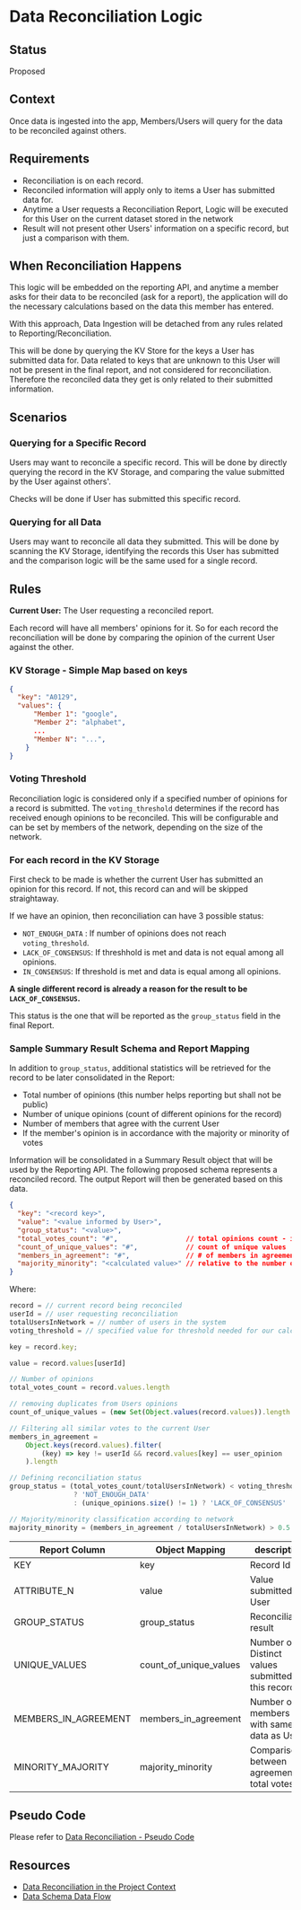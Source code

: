 # Data Reconciliation Logic

## Status

Proposed

## Context

Once data is ingested into the app, Members/Users will query for the data to be reconciled against others.


## Requirements
- Reconciliation is on each record.
- Reconciled information will apply only to items a User has submitted data for.
- Anytime a User requests a Reconciliation Report, Logic will be executed for this User on the current dataset stored in the network
- Result will not present other Users' information on a specific record, but just a comparison with them.

## When Reconciliation Happens

This logic will be embedded on the reporting API, and anytime a member asks for their data to be reconciled (ask for a report), the application will do the necessary calculations based on the data this member has entered.

With this approach, Data Ingestion will be detached from any rules related to Reporting/Reconciliation.

This will be done by querying the KV Store for the keys a User has submitted data for. Data related to keys that are unknown to this User will not be present in the final report, and not considered for reconciliation. Therefore the reconciled data they get is only related to their submitted information.

## Scenarios

### Querying for a Specific Record
Users may want to reconcile a specific record. This will be done by directly querying the record in the KV Storage, and comparing the value submitted by the User against others'.

Checks will be done if User has submitted this specific record.

### Querying for all Data
Users may want to reconcile all data they submitted. This will be done by scanning the KV Storage, identifying the records this User has submitted and the comparison logic will be the same used for a single record.

## Rules
**Current User:** The User requesting a reconciled report.

Each record will have all members' opinions for it. So for each record the reconciliation will be done by comparing the opinion of the current User against the other.

### KV Storage - Simple Map based on keys

```json
{
  "key": "A0129",
  "values": {
      "Member 1": "google",
      "Member 2": "alphabet",
      ...
      "Member N": "...",
    }
}
```
### Voting Threshold

Reconciliation logic is considered only if a specified number of opinions for a record is submitted. The `voting_threshold` determines if the record has received enough opinions to be reconciled. This will be configurable and can be set by members of the network, depending on the size of the network.


### For each record in the KV Storage
First check to be made is whether the current User has submitted an opinion for this record. If not, this record can and will be skipped straightaway.

If we have an opinion, then reconciliation can have 3 possible status:
- `NOT_ENOUGH_DATA` : If number of opinions does not reach  `voting_threshold`.
- `LACK_OF_CONSENSUS`: If threshhold is met and data is not equal among all opinions.
- `IN_CONSENSUS`: If threshold is met and data is equal among all opinions.

**A single different record is already a reason for the result to be `LACK_OF_CONSENSUS`.**

This status is the one that will be reported as the `group_status` field in the final Report.


### Sample Summary Result Schema and Report Mapping

In addition to `group_status`, additional statistics will be retrieved for the record to be later consolidated in the Report:

- Total number of opinions (this number helps reporting but shall not be public)
- Number of unique opinions (count of different opinions for the record)
- Number of members that agree with the current User
- If the member's opinion is in accordance with the majority or minority of votes

Information will be consolidated in a Summary Result object that will be used by the Reporting API.
The following proposed schema represents a reconciled record. The output Report will then be generated based on this data.

```json
{
  "key": "<record key>",
  "value": "<value informed by User>",
  "group_status": "<value>",
  "total_votes_count": "#",                 // total opinions count - initially comented (DEMO CHANGE)
  "count_of_unique_values": "#",            // count of unique values
  "members_in_agreement": "#",              // # of members in agreement with the User value
  "majority_minority": "<calculated value>" // relative to the number of active members in the network
} 
```
Where: 
```typescript
record = // current record being reconciled
userId = // user requesting reconciliation
totalUsersInNetwork = // number of users in the system
voting_threshold = // specified value for threshold needed for our calculations

key = record.key;

value = record.values[userId]

// Number of opinions
total_votes_count = record.values.length

// removing duplicates from Users opinions
count_of_unique_values = (new Set(Object.values(record.values)).length

// Filtering all similar votes to the current User
members_in_agreement = 
    Object.keys(record.values).filter(
        (key) => key != userId && record.values[key] == user_opinion
    ).length

// Defining reconciliation status
group_status = (total_votes_count/totalUsersInNetwork) < voting_threshold 
                ? 'NOT_ENOUGH_DATA'
                : (unique_opinions.size() != 1) ? 'LACK_OF_CONSENSUS' : 'IN_CONSENSUS'

// Majority/minority classification according to network
majority_minority = (members_in_agreement / totalUsersInNetwork) > 0.5 ? 'majority' : 'minority'

```
Report Column         | Object Mapping        | description 
----------------------|-----------------------|------------
KEY                   |key                    | Record Id
ATTRIBUTE_N           | value                 | Value submitted by User
GROUP_STATUS          |group_status           | Reconciliation result
UNIQUE_VALUES         |count_of_unique_values | Number of Distinct values submitted for this record
MEMBERS_IN_AGREEMENT  | members_in_agreement  | Number of members with same data as User
MINORITY_MAJORITY     | majority_minority     | Comparison between agreement total votes

## Pseudo Code

Please refer to [Data Reconciliation - Pseudo Code](https://github.com/microsoft/ccf-app-samples/blob/main/data-reconciliation-app/docs/data-reconciliation.md#pseudo-code)


## Resources

- [Data Reconciliation in the Project Context](https://github.com/microsoft/ccf-app-samples/blob/main/data-reconciliation-app/docs/data-reconciliation.md)
- [Data Schema Data Flow](https://github.com/microsoft/ccf-app-samples/blob/main/data-reconciliation-app/docs/data-schema-data-flow.md)
